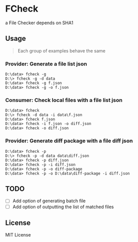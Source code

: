 # FCheck

a File Checker depends on SHA1

## Usage

> Each group of examples behave the same

### Provider: Generate a file list json

```
D:\data> fcheck -g
D:\> fcheck -g -d data
D:\data> fcheck -g f.json
D:\data> fcheck -g -o f.json
```

### Consumer: Check local files with a file list json

```
D:\data> fcheck
D:\> fcheck -d data -i data\f.json
D:\data> fcheck f.json
D:\data> fcheck -i f.json -o diff.json
D:\data> fcheck -o diff.json
```

### Provider: Generate diff package with a file diff json

```
D:\data> fcheck -p
D:\> fcheck -p -d data data\diff.json
D:\data> fcheck -p diff.json
D:\data> fcheck -p -i diff.json
D:\data> fcheck -p -o diff-package
D:\data> fcheck -p -o D:\data\diff-package -i diff.json
```

## TODO

- [ ] Add option of generating batch file
- [ ] Add option of outputting the list of matched files

## License

MIT License
